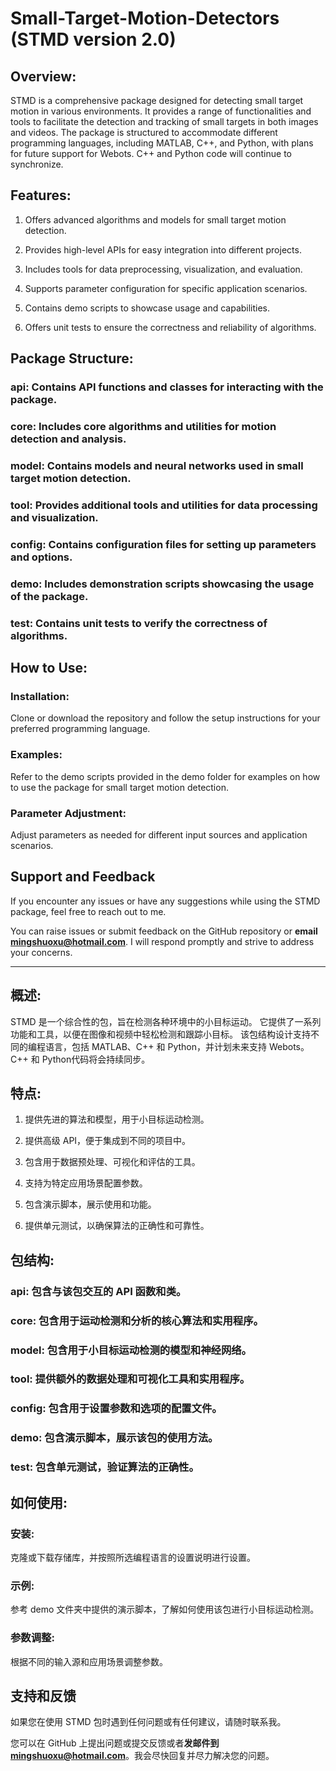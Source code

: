 # Small-Target-Motion-Detectors (STMD version 2.0)

## Overview:
STMD is a comprehensive package designed for detecting small target motion in various environments. 
It provides a range of functionalities and tools to facilitate the detection and tracking of small targets in both images and videos. 
The package is structured to accommodate different programming languages, including MATLAB, C++, and Python, with plans for future support for Webots.
C++ and Python code will continue to synchronize.

## Features:
1. Offers advanced algorithms and models for small target motion detection.

2. Provides high-level APIs for easy integration into different projects.

3. Includes tools for data preprocessing, visualization, and evaluation.

4. Supports parameter configuration for specific application scenarios.

5. Contains demo scripts to showcase usage and capabilities.

6. Offers unit tests to ensure the correctness and reliability of algorithms.

## Package Structure:

### api: Contains API functions and classes for interacting with the package.

### core: Includes core algorithms and utilities for motion detection and analysis.

### model: Contains models and neural networks used in small target motion detection.

### tool: Provides additional tools and utilities for data processing and visualization.

### config: Contains configuration files for setting up parameters and options.

### demo: Includes demonstration scripts showcasing the usage of the package.

### test: Contains unit tests to verify the correctness of algorithms.

## How to Use:

### Installation: 
Clone or download the repository and follow the setup instructions for your preferred programming language.

### Examples: 
Refer to the demo scripts provided in the demo folder for examples on how to use the package for small target motion detection.

### Parameter Adjustment: 
Adjust parameters as needed for different input sources and application scenarios.

## Support and Feedback
If you encounter any issues or have any suggestions while using the STMD package, feel free to reach out to me. 

You can raise issues or submit feedback on the GitHub repository or **email <mingshuoxu@hotmail.com>**. 
I will respond promptly and strive to address your concerns.

--------------------------------------------------------------------------

## 概述: 
STMD 是一个综合性的包，旨在检测各种环境中的小目标运动。
它提供了一系列功能和工具，以便在图像和视频中轻松检测和跟踪小目标。
该包结构设计支持不同的编程语言，包括 MATLAB、C++ 和 Python，并计划未来支持 Webots。
C++ 和 Python代码将会持续同步。

## 特点: 
1. 提供先进的算法和模型，用于小目标运动检测。

2. 提供高级 API，便于集成到不同的项目中。

3. 包含用于数据预处理、可视化和评估的工具。

4. 支持为特定应用场景配置参数。

5. 包含演示脚本，展示使用和功能。

6. 提供单元测试，以确保算法的正确性和可靠性。

## 包结构: 
### api: 包含与该包交互的 API 函数和类。

### core: 包含用于运动检测和分析的核心算法和实用程序。

### model: 包含用于小目标运动检测的模型和神经网络。

### tool: 提供额外的数据处理和可视化工具和实用程序。

### config: 包含用于设置参数和选项的配置文件。

### demo: 包含演示脚本，展示该包的使用方法。

### test: 包含单元测试，验证算法的正确性。

## 如何使用: 

### 安装: 
克隆或下载存储库，并按照所选编程语言的设置说明进行设置。

### 示例: 
参考 demo 文件夹中提供的演示脚本，了解如何使用该包进行小目标运动检测。

### 参数调整: 
根据不同的输入源和应用场景调整参数。

## 支持和反馈
如果您在使用 STMD 包时遇到任何问题或有任何建议，请随时联系我。

您可以在 GitHub 上提出问题或提交反馈或者**发邮件到<mingshuoxu@hotmail.com>**。我会尽快回复并尽力解决您的问题。